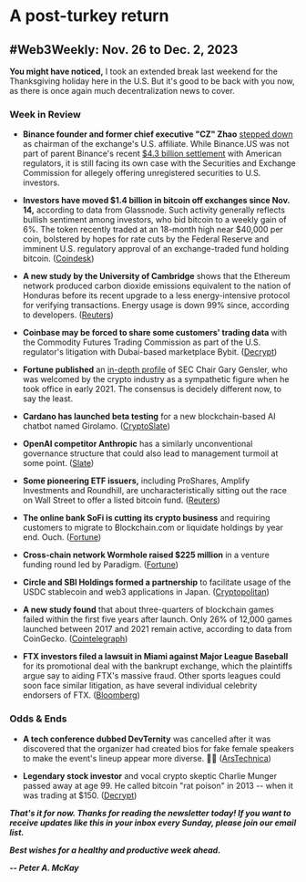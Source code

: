 # A post-turkey return
## #Web3Weekly: Nov. 26 to Dec. 2, 2023

**You might have noticed,** I took an extended break last weekend for the Thanksgiving holiday here in the U.S. But it's good to be back with you now, as there is once again much decentralization news to cover.

### Week in Review

- **Binance founder and former chief executive "CZ" Zhao** [stepped down](https://www.coindesk.com/policy/2023/11/28/changpeng-cz-zhao-steps-down-from-binanceus-board/) as chairman of the exchange's U.S. affiliate. While Binance.US was not part of parent Binance's recent [$4.3 billion settlement](https://www.coindesk.com/policy/2023/11/21/binance-to-settle-charges-with-us-doj-source/) with American regulators, it is still facing its own case with the Securities and Exchange Commission for allegely offering unregistered securities to U.S. investors.

- **Investors have moved $1.4 billion in bitcoin off exchanges since Nov. 14,** according to data from Glassnode. Such activity generally reflects bullish sentiment among investors, who bid bitcoin to a weekly gain of 6%. The token recently traded at an 18-month high near $40,000 per coin, bolstered by hopes for rate cuts by the Federal Reserve and imminent U.S. regulatory approval of an exchange-traded fund holding bitcoin. ([Coindesk](https://www.coindesk.com/markets/2023/12/01/bitcoin-eyes-40k-as-1b-in-btc-withdrawals-suggests-bullish-mood/))

- **A new study by the University of Cambridge** shows that the Ethereum network produced carbon dioxide emissions equivalent to the nation of Honduras before its recent upgrade to a less energy-intensive protocol for verifying transactions. Energy usage is down 99% since, according to developers. ([Reuters](https://www.reuters.com/sustainability/ethereum-blockchain-produced-equivalent-honduras-annual-emissions-before-upgrade-2023-12-01/))

- **Coinbase may be forced to share some customers' trading data** with the Commodity Futures Trading Commission as part of the U.S. regulator's litigation with Dubai-based marketplace Bybit. ([Decrypt](https://decrypt.co/207736/coinbase-might-forced-share-bitcoin-trading-data-cftc))

- **Fortune published** an [in-depth profile](https://fortune.com/longform/gary-gensler-sec-chair-interview-cryptocurrency-climate-change/) of SEC Chair Gary Gensler, who was welcomed by the crypto industry as a sympathetic figure when he took office in early 2021. The consensus is decidely different now, to say the least.

- **Cardano has launched beta testing** for a new blockchain-based AI chatbot named Girolamo. ([CryptoSlate](https://cryptoslate.com/cardano-enters-beta-test-phase-for-new-blockchain-based-ai-chat-bot-girolamo/))

- **OpenAI competitor Anthropic** has a similarly unconventional governance structure that could also lead to management turmoil at some point. ([Slate](https://slate.com/technology/2023/12/anthropic-openai-board-trust-effective-altruism.html))

- **Some pioneering ETF issuers,** including ProShares, Amplify Investments and Roundhill, are uncharacteristically sitting out the race on Wall Street to offer a listed bitcoin fund. ([Reuters](https://www.reuters.com/technology/spot-bitcoin-etf-race-some-pioneers-stick-sidelines-2023-11-28/))

- **The online bank SoFi is cutting its crypto business** and requiring customers to migrate to Blockchain.com or liquidate holdings by year end. Ouch. ([Fortune](https://fortune.com/crypto/2023/11/29/sofi-cutting-crypto-business-customers-must-migrate-or-liquidate/))

- **Cross-chain network Wormhole raised $225 million** in a venture funding round led by Paradigm. ([Fortune](https://finance.yahoo.com/news/wormhole-raises-225-million-2-140000498.html))

- **Circle and SBI Holdings formed a partnership** to facilitate usage of the USDC stablecoin and web3 applications in Japan. ([Cryptopolitan](https://www.msn.com/en-us/money/markets/japanese-market-embraces-usdc-as-circle-and-sbi-set-the-stage-for-web3/ar-AA1kB53V))

- **A new study found** that about three-quarters of blockchain games failed within the first five years after launch. Only 26% of 12,000 games launched between 2017 and 2021 remain active, according to data from CoinGecko. ([Cointelegraph](https://cointelegraph.com/news/three-quarters-web3-blockchain-games-failed-last-five-years-coingecko))

- **FTX investors filed a lawsuit in Miami against Major League Baseball** for its promotional deal with the bankrupt exchange, which the plaintiffs argue say to aiding FTX's massive fraud. Other sports leagues could soon face similar litigation, as have several individual celebrity endorsers of FTX. ([Bloomberg](https://www.msn.com/en-us/sports/motorsports/mlb-formula-1-face-fraud-suits-for-promoting-ftx-cryptocurrency/ar-AA1kCYQq))

### Odds & Ends

- **A tech conference dubbed DevTernity** was cancelled after it was discovered that the organizer had created bios for fake female speakers to make the event's lineup appear more diverse. 🤦‍♂️ ([ArsTechnica](https://arstechnica.com/tech-policy/2023/11/backlash-over-fake-female-speakers-shuts-down-developer-conference/))

- **Legendary stock investor** and vocal crypto skeptic Charlie Munger passed away at age 99. He called bitcoin "rat poison" in 2013 -- when it was trading at $150. ([Decrypt](https://decrypt.co/207783/rat-poison-cantankerous-bitcoin-critic-charlie-munger-dies-at-99))

<!-- Boilerplate needs re-working. This is version from last week... -->

_**That's it for now. Thanks for reading the newsletter today! If you want to receive updates like this in your inbox every Sunday, please join our email list.**_

<!--Move this content to standing editorial policy page on the website.     _**Note: #Web3Weekly content is intended for journalistic purposes only, not as investment advice. Always [DYOR](https://www.urbandictionary.com/define.php?term=DYOR) and consult appropriate financial professionals before making investment decisions.**_ -->

_**Best wishes for a healthy and productive week ahead.**_  

_**-- Peter A. McKay**_  
